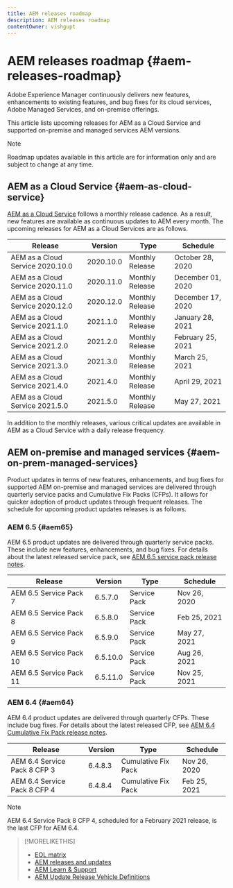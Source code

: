 ```yaml
---
title: AEM releases roadmap
description: AEM releases roadmap
contentOwner: vishgupt
---
```


# AEM releases roadmap {#aem-releases-roadmap}

Adobe Experience Manager continuously delivers new features, enhancements to existing features, and bug fixes for its cloud services, Adobe Managed Services, and on-premise offerings.

This article lists upcoming releases for AEM as a Cloud Service and supported on-premise and managed services AEM versions.

>[!NOTE]
>
>Roadmap updates available in this article are for information only and are subject to change at any time.

## AEM as a Cloud Service {#aem-as-cloud-service}

[AEM as a Cloud Service](https://docs.adobe.com/content/help/en/experience-manager-cloud-service/release-notes/home.html) follows a monthly release cadence. As a result, new features are available as continuous updates to AEM every month. The upcoming releases for AEM as a Cloud Services are as follows.

| Release |Version |Type |Schedule |
|---|---|---|---|
| AEM as a Cloud Service 2020.10.0 |2020.10.0  |Monthly Release |October 28, 2020 |
| AEM as a Cloud Service 2020.11.0 |2020.11.0  |Monthly Release |December 01, 2020 |
| AEM as a Cloud Service 2020.12.0 |2020.12.0  |Monthly Release |December 17, 2020 |
| AEM as a Cloud Service 2021.1.0 |2021.1.0  |Monthly Release |January 28, 2021 |
| AEM as a Cloud Service 2021.2.0 |2021.2.0  |Monthly Release |February 25, 2021 |
| AEM as a Cloud Service 2021.3.0 |2021.3.0  |Monthly Release |March 25, 2021 |
| AEM as a Cloud Service 2021.4.0 |2021.4.0  |Monthly Release |April 29, 2021 |
| AEM as a Cloud Service 2021.5.0 |2021.5.0  |Monthly Release |May 27, 2021 |

In addition to the monthly releases, various critical updates are available in AEM as a Cloud Service with a daily release frequency.

## AEM on-premise and managed services {#aem-on-prem-managed-services}

Product updates in terms of new features, enhancements, and bug fixes for supported AEM on-premise and managed services are delivered through quarterly service packs and Cumulative Fix Packs (CFPs). It allows for quicker adoption of product updates through frequent releases. The schedule for upcoming product updates releases is as follows.

### AEM 6.5 {#aem65}

AEM 6.5 product updates are delivered through quarterly service packs. These include new features, enhancements, and bug fixes. For details about the latest released service pack, see [AEM 6.5 service pack release notes](https://docs.adobe.com/content/help/en/experience-manager-65/release-notes/service-pack/sp-release-notes.html).

| Release |Version |Type |Schedule |
|---|---|---|---|
| AEM 6.5 Service Pack 7 |6.5.7.0  |Service Pack |Nov 26, 2020 |
| AEM 6.5 Service Pack 8 |6.5.8.0  |Service Pack |Feb 25, 2021 |
| AEM 6.5 Service Pack 9 |6.5.9.0  |Service Pack |May 27, 2021 |
| AEM 6.5 Service Pack 10 |6.5.10.0  |Service Pack |Aug 26, 2021 |
| AEM 6.5 Service Pack 11|6.5.11.0  |Service Pack |Nov 25, 2021 |

### AEM 6.4 {#aem64}

AEM 6.4 product updates are delivered through quarterly CFPs. These include bug fixes. For details about the latest released CFP, see [AEM 6.4 Cumulative Fix Pack release notes](https://docs.adobe.com/content/help/en/experience-manager-64/release-notes/cfp-release-notes.html).

| Release |Version |Type |Schedule |
|---|---|---|---|
| AEM 6.4 Service Pack 8 CFP 3 |6.4.8.3 |Cumulative Fix Pack |Nov 26, 2020 |
| AEM 6.4 Service Pack 8 CFP 4 |6.4.8.4 |Cumulative Fix Pack |Feb 25, 2021 |

>[!NOTE]
>
>AEM 6.4 Service Pack 8 CFP 4, scheduled for a February 2021 release, is the last CFP for AEM 6.4.

>[!MORELIKETHIS]
>
>* [EOL matrix](https://helpx.adobe.com/support/programs/eol-matrix.html)
>* [AEM releases and updates](https://helpx.adobe.com/experience-manager/aem-releases-updates.html)
>* [AEM Learn & Support](https://helpx.adobe.com/support/experience-manager.html)
>* [AEM Update Release Vehicle Definitions](https://docs.adobe.com/content/help/en/experience-manager-65/deploying/deploying/update-release-vehicle-definitions.html)
